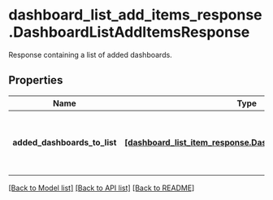 # dashboard_list_add_items_response.DashboardListAddItemsResponse

Response containing a list of added dashboards.
## Properties
Name | Type | Description | Notes
------------ | ------------- | ------------- | -------------
**added_dashboards_to_list** | [**[dashboard_list_item_response.DashboardListItemResponse]**](DashboardListItemResponse.md) | List of dashboards added to the dashboard list. | [optional] 

[[Back to Model list]](../README.md#documentation-for-models) [[Back to API list]](../README.md#documentation-for-api-endpoints) [[Back to README]](../README.md)


